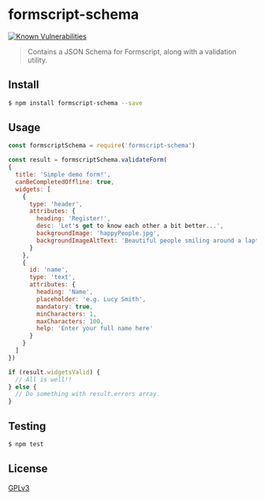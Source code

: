 # formscript-schema

[![Known Vulnerabilities](https://snyk.io/test/github/wmfs/formscript/badge.svg?targetFile=packages%2Fformscript-schema%2Fpackage.json)](https://snyk.io/test/github/wmfs/formscript?targetFile=packages%2Fformscript-schema%2Fpackage.json)

> Contains a JSON Schema for Formscript, along with a validation utility.

## <a name="install"></a>Install
```bash
$ npm install formscript-schema --save
```

## <a name="usage"></a>Usage

```javascript
const formscriptSchema = require('formscript-schema')

const result = formscriptSchema.validateForm(
{
  title: 'Simple demo form!',
  canBeCompletedOffline: true,
  widgets: [
    {
      type: 'header',
      attributes: {
        heading: 'Register!',
        desc: 'Let's get to know each other a bit better...',
        backgroundImage: 'happyPeople.jpg',
        backgroundImageAltText: 'Beautiful people smiling around a laptop'
      }
    },
    {
      id: 'name',
      type: 'text',
      attributes: {
        heading: 'Name',
        placeholder: 'e.g. Lucy Smith',
        mandatory: true,
        minCharacters: 1,
        maxCharacters: 100,
        help: 'Enter your full name here'
      }
    }
  ]
})

if (result.widgetsValid) {
  // All is well!!
} else {
  // Do something with result.errors array.
}

```

## <a name="test"></a>Testing

```bash
$ npm test
```

## <a name="license"></a>License
[GPLv3](https://github.com/wmfs/formscript/blob/master/LICENSE)
